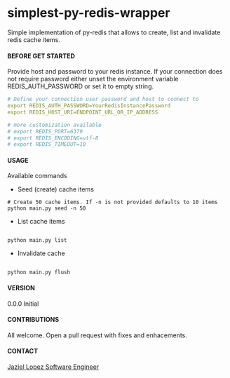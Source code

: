 # simplest-py-redis-wrapper


Simple implementation of py-redis that allows to create, list and invalidate redis cache items.

#### BEFORE GET STARTED

Provide host and password to your redis instance. If your connection does not require password either unset the
environment variable REDIS_AUTH_PASSWORD or set it to empty string.

```yaml
# Define your connection user password and host to connect to 
export REDIS_AUTH_PASSWORD=YourRedisInstancePassword
export REDIS_HOST_URI=ENDPOINT_URL_OR_IP_ADDRESS

# more customization available
# export REDIS_PORT=6379
# export REDIS_ENCODING=utf-8
# export REDIS_TIMEOUT=10
```

#### USAGE

Available commands

* Seed (create) cache items

```shell
# Create 50 cache items. If -n is not provided defaults to 10 items
python main.py seed -n 50
```

* List cache items
```shell

python main.py list

```

* Invalidate cache

```shell

python main.py flush

```

#### VERSION

0.0.0 Initial

#### CONTRIBUTIONS

All welcome. Open a pull request with fixes and enhacements.

#### CONTACT

[Jaziel Lopez Software Engineer](jazlopez@github.com)
